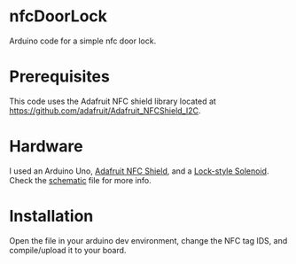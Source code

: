 nfcDoorLock
===========

Arduino code for a simple nfc door lock.

Prerequisites
=============

This code uses the Adafruit NFC shield library located at https://github.com/adafruit/Adafruit_NFCShield_I2C.

Hardware
========

I used an Arduino Uno, [Adafruit NFC Shield](https://www.adafruit.com/products/789), and a [Lock-style Solenoid](https://www.adafruit.com/products/1512).  Check the [schematic](schematic.png) file for more info.

Installation
============

Open the file in your arduino dev environment, change the NFC tag IDS, and compile/upload it to your board.

